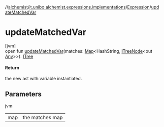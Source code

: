 //[alchemist](../../../index.md)/[it.unibo.alchemist.expressions.implementations](../index.md)/[Expression](index.md)/[updateMatchedVar](update-matched-var.md)

# updateMatchedVar

[jvm]\
open fun [updateMatchedVar](update-matched-var.md)(matches: [Map](https://docs.oracle.com/javase/8/docs/api/java/util/Map.html)<HashString, [ITreeNode](../../it.unibo.alchemist.expressions.interfaces/-i-tree-node/index.md)<out [Any](https://kotlinlang.org/api/latest/jvm/stdlib/kotlin/-any/index.html)>>): [ITree](../../it.unibo.alchemist.expressions.interfaces/-i-tree/index.md)

#### Return

the new ast with variable instantiated.

## Parameters

jvm

| | |
|---|---|
| map | the matches map |
